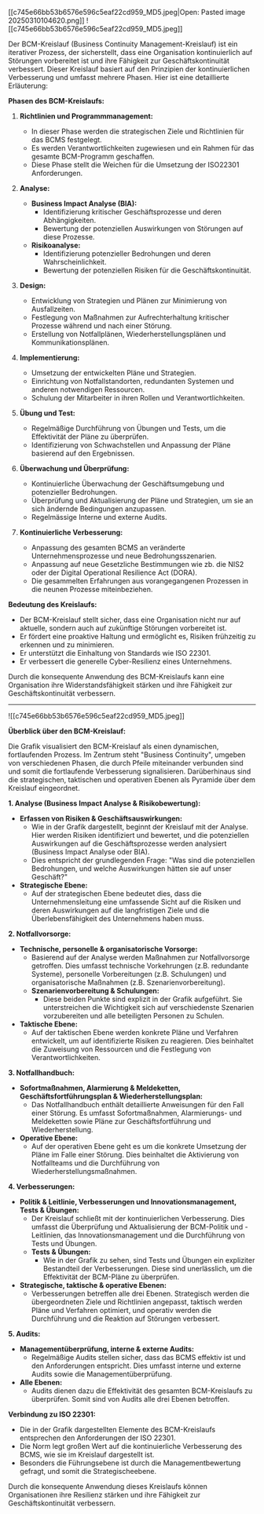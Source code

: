 
[[c745e66bb53b6576e596c5eaf22cd959_MD5.jpeg|Open: Pasted image 20250310104620.png]]
![[c745e66bb53b6576e596c5eaf22cd959_MD5.jpeg]]

Der BCM-Kreislauf (Business Continuity Management-Kreislauf) ist ein iterativer Prozess, der sicherstellt, dass eine Organisation kontinuierlich auf Störungen vorbereitet ist und ihre Fähigkeit zur Geschäftskontinuität verbessert. Dieser Kreislauf basiert auf den Prinzipien der kontinuierlichen Verbesserung und umfasst mehrere Phasen. Hier ist eine detaillierte Erläuterung:

**Phasen des BCM-Kreislaufs:**

1. **Richtlinien und Programmmanagement:**
    
    - In dieser Phase werden die strategischen Ziele und Richtlinien für das BCMS festgelegt.
    - Es werden Verantwortlichkeiten zugewiesen und ein Rahmen für das gesamte BCM-Programm geschaffen.
    - Diese Phase stellt die Weichen für die Umsetzung der ISO22301 Anforderungen.
2. **Analyse:**
    
    - **Business Impact Analyse (BIA):**
        - Identifizierung kritischer Geschäftsprozesse und deren Abhängigkeiten.
        - Bewertung der potenziellen Auswirkungen von Störungen auf diese Prozesse.
    - **Risikoanalyse:**
        - Identifizierung potenzieller Bedrohungen und deren Wahrscheinlichkeit.
        - Bewertung der potenziellen Risiken für die Geschäftskontinuität.
3. **Design:**
    
    - Entwicklung von Strategien und Plänen zur Minimierung von Ausfallzeiten.
    - Festlegung von Maßnahmen zur Aufrechterhaltung kritischer Prozesse während und nach einer Störung.
    - Erstellung von Notfallplänen, Wiederherstellungsplänen und Kommunikationsplänen.
4. **Implementierung:**
    
    - Umsetzung der entwickelten Pläne und Strategien.
    - Einrichtung von Notfallstandorten, redundanten Systemen und anderen notwendigen Ressourcen.
    - Schulung der Mitarbeiter in ihren Rollen und Verantwortlichkeiten.
5. **Übung und Test:**
    
    - Regelmäßige Durchführung von Übungen und Tests, um die Effektivität der Pläne zu überprüfen.
    - Identifizierung von Schwachstellen und Anpassung der Pläne basierend auf den Ergebnissen.
6. **Überwachung und Überprüfung:**
    
    - Kontinuierliche Überwachung der Geschäftsumgebung und potenzieller Bedrohungen.
    - Überprüfung und Aktualisierung der Pläne und Strategien, um sie an sich ändernde Bedingungen anzupassen.
    - Regelmässige Interne und externe Audits.
7. **Kontinuierliche Verbesserung:**
    
    - Anpassung des gesamten BCMS an veränderte Unternehmensprozesse und neue Bedrohungsszenarien.
    - Anpassung auf neue Gesetzliche Bestimmungen wie zb. die NIS2 oder der Digital Operational Resilience Act (DORA).
    - Die gesammelten Erfahrungen aus vorangegangenen Prozessen in die neunen Prozesse miteinbeziehen.

**Bedeutung des Kreislaufs:**

- Der BCM-Kreislauf stellt sicher, dass eine Organisation nicht nur auf aktuelle, sondern auch auf zukünftige Störungen vorbereitet ist.
- Er fördert eine proaktive Haltung und ermöglicht es, Risiken frühzeitig zu erkennen und zu minimieren.
- Er unterstützt die Einhaltung von Standards wie ISO 22301.
- Er verbessert die generelle Cyber-Resilienz eines Unternehmens.

Durch die konsequente Anwendung des BCM-Kreislaufs kann eine Organisation ihre Widerstandsfähigkeit stärken und ihre Fähigkeit zur Geschäftskontinuität verbessern.


----
![[c745e66bb53b6576e596c5eaf22cd959_MD5.jpeg]]


**Überblick über den BCM-Kreislauf:**

Die Grafik visualisiert den BCM-Kreislauf als einen dynamischen, fortlaufenden Prozess. Im Zentrum steht "Business Continuity", umgeben von verschiedenen Phasen, die durch Pfeile miteinander verbunden sind und somit die fortlaufende Verbesserung signalisieren. Darüberhinaus sind die strategischen, taktischen und operativen Ebenen als Pyramide über dem Kreislauf eingeordnet.

**1. Analyse (Business Impact Analyse & Risikobewertung):**

- **Erfassen von Risiken & Geschäftsauswirkungen:**
    - Wie in der Grafik dargestellt, beginnt der Kreislauf mit der Analyse. Hier werden Risiken identifiziert und bewertet, und die potenziellen Auswirkungen auf die Geschäftsprozesse werden analysiert (Business Impact Analyse oder BIA).
    - Dies entspricht der grundlegenden Frage: "Was sind die potenziellen Bedrohungen, und welche Auswirkungen hätten sie auf unser Geschäft?"
- **Strategische Ebene:**
    - Auf der strategischen Ebene bedeutet dies, dass die Unternehmensleitung eine umfassende Sicht auf die Risiken und deren Auswirkungen auf die langfristigen Ziele und die Überlebensfähigkeit des Unternehmens haben muss.

**2. Notfallvorsorge:**

- **Technische, personelle & organisatorische Vorsorge:**
    - Basierend auf der Analyse werden Maßnahmen zur Notfallvorsorge getroffen. Dies umfasst technische Vorkehrungen (z.B. redundante Systeme), personelle Vorbereitungen (z.B. Schulungen) und organisatorische Maßnahmen (z.B. Szenarienvorbereitung).
    - **Szenarienvorbereitung & Schulungen:**
        - Diese beiden Punkte sind explizit in der Grafik aufgeführt. Sie unterstreichen die Wichtigkeit sich auf verschiedenste Szenarien vorzubereiten und alle beteiligten Personen zu Schulen.
- **Taktische Ebene:**
    - Auf der taktischen Ebene werden konkrete Pläne und Verfahren entwickelt, um auf identifizierte Risiken zu reagieren. Dies beinhaltet die Zuweisung von Ressourcen und die Festlegung von Verantwortlichkeiten.

**3. Notfallhandbuch:**

- **Sofortmaßnahmen, Alarmierung & Meldeketten, Geschäftsfortführungsplan & Wiederherstellungsplan:**
    - Das Notfallhandbuch enthält detaillierte Anweisungen für den Fall einer Störung. Es umfasst Sofortmaßnahmen, Alarmierungs- und Meldeketten sowie Pläne zur Geschäftsfortführung und Wiederherstellung.
- **Operative Ebene:**
    - Auf der operativen Ebene geht es um die konkrete Umsetzung der Pläne im Falle einer Störung. Dies beinhaltet die Aktivierung von Notfallteams und die Durchführung von Wiederherstellungsmaßnahmen.

**4. Verbesserungen:**

- **Politik & Leitlinie, Verbesserungen und Innovationsmanagement, Tests & Übungen:**
    - Der Kreislauf schließt mit der kontinuierlichen Verbesserung. Dies umfasst die Überprüfung und Aktualisierung der BCM-Politik und -Leitlinien, das Innovationsmanagement und die Durchführung von Tests und Übungen.
    - **Tests & Übungen:**
        - Wie in der Grafik zu sehen, sind Tests und Übungen ein expliziter Bestandteil der Verbesserungen. Diese sind unerlässlich, um die Effektivität der BCM-Pläne zu überprüfen.
- **Strategische, taktische & operative Ebenen:**
    - Verbesserungen betreffen alle drei Ebenen. Strategisch werden die übergeordneten Ziele und Richtlinien angepasst, taktisch werden Pläne und Verfahren optimiert, und operativ werden die Durchführung und die Reaktion auf Störungen verbessert.

**5. Audits:**

- **Managementüberprüfung, interne & externe Audits:**
    - Regelmäßige Audits stellen sicher, dass das BCMS effektiv ist und den Anforderungen entspricht. Dies umfasst interne und externe Audits sowie die Managementüberprüfung.
- **Alle Ebenen:**
    - Audits dienen dazu die Effektivität des gesamten BCM-Kreislaufs zu überprüfen. Somit sind von Audits alle drei Ebenen betroffen.

**Verbindung zu ISO 22301:**

- Die in der Grafik dargestellten Elemente des BCM-Kreislaufs entsprechen den Anforderungen der ISO 22301.
- Die Norm legt großen Wert auf die kontinuierliche Verbesserung des BCMS, wie sie im Kreislauf dargestellt ist.
- Besonders die Führungsebene ist durch die Managementbewertung gefragt, und somit die Strategischeebene.

Durch die konsequente Anwendung dieses Kreislaufs können Organisationen ihre Resilienz stärken und ihre Fähigkeit zur Geschäftskontinuität verbessern.